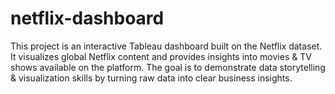 # netflix-dashboard
 This project is an interactive Tableau dashboard built on the Netflix dataset.   It visualizes global Netflix content and provides insights into movies &amp; TV shows available on the platform.    The goal is to demonstrate data storytelling &amp; visualization skills  by turning raw data into clear business insights.  
